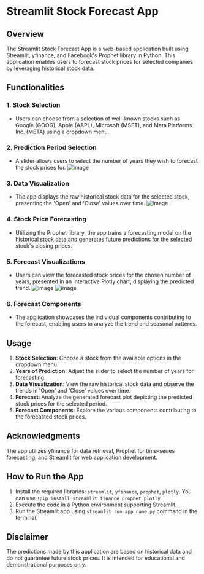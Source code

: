 # Streamlit Stock Forecast App

## Overview

The Streamlit Stock Forecast App is a web-based application built using Streamlit, yfinance, and Facebook's Prophet library in Python. This application enables users to forecast stock prices for selected companies by leveraging historical stock data.

## Functionalities

### 1. Stock Selection
- Users can choose from a selection of well-known stocks such as Google (GOOG), Apple (AAPL), Microsoft (MSFT), and Meta Platforms Inc. (META) using a dropdown menu.

### 2. Prediction Period Selection
- A slider allows users to select the number of years they wish to forecast the stock prices for.
  ![image](https://github.com/ParmeetChanne/Stock-Prediction-Streamlit/assets/67189839/1063cfff-a41b-43d7-9feb-c904a75de355)


### 3. Data Visualization
- The app displays the raw historical stock data for the selected stock, presenting the 'Open' and 'Close' values over time.
  ![image](https://github.com/ParmeetChanne/Stock-Prediction-Streamlit/assets/67189839/8b5f0667-c875-4f1f-a23c-1c864422adc4)


### 4. Stock Price Forecasting
- Utilizing the Prophet library, the app trains a forecasting model on the historical stock data and generates future predictions for the selected stock's closing prices.

### 5. Forecast Visualizations
- Users can view the forecasted stock prices for the chosen number of years, presented in an interactive Plotly chart, displaying the predicted trend.
  ![image](https://github.com/ParmeetChanne/Stock-Prediction-Streamlit/assets/67189839/40ac1d37-d129-405c-8476-8a3622da30ff)
  ![image](https://github.com/ParmeetChanne/Stock-Prediction-Streamlit/assets/67189839/39a3413d-a6d3-4a48-8e18-358cda0358df)



### 6. Forecast Components
- The application showcases the individual components contributing to the forecast, enabling users to analyze the trend and seasonal patterns.

## Usage

1. **Stock Selection**: Choose a stock from the available options in the dropdown menu.
2. **Years of Prediction**: Adjust the slider to select the number of years for forecasting.
3. **Data Visualization**: View the raw historical stock data and observe the trends in 'Open' and 'Close' values over time.
4. **Forecast**: Analyze the generated forecast plot depicting the predicted stock prices for the selected period.
5. **Forecast Components**: Explore the various components contributing to the forecasted stock prices.

## Acknowledgments

The app utilizes yfinance for data retrieval, Prophet for time-series forecasting, and Streamlit for web application development.

## How to Run the App

1. Install the required libraries: `streamlit`, `yfinance`, `prophet`, `plotly`. You can use `!pip install streamlit finance prophet plotly`
2. Execute the code in a Python environment supporting Streamlit.
3. Run the Streamlit app using `streamlit run app_name.py` command in the terminal.

## Disclaimer

The predictions made by this application are based on historical data and do not guarantee future stock prices. It is intended for educational and demonstrational purposes only.

